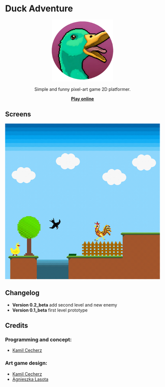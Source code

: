 # Duck Adventure

<p align="center">
  <img alt="Duck Adventure" src="icon.svg" width="200">
  <p align="center">
  Simple and funny pixel-art game 2D platformer.
  </p>
  <p align="center"> 
    <a href="https://cecherz.itch.io/duck-adventure">
      <b>Play online</b>
    </a>
  </p>
</p>


## Screens

![Concept Art 1](concept_art_1.png)

## Changelog

* **Version 0.2_beta** add second level and new enemy
* **Version 0.1_beta** first level prototype

## Credits 

### Programming and concept:

* [Kamil Cecherz](https://cecherz.pl/)

### Art game design:

* [Kamil Cecherz](https://cecherz.pl/)
* [Agnieszka Lasota](https://www.facebook.com/profile.php?id=100005252026390)
